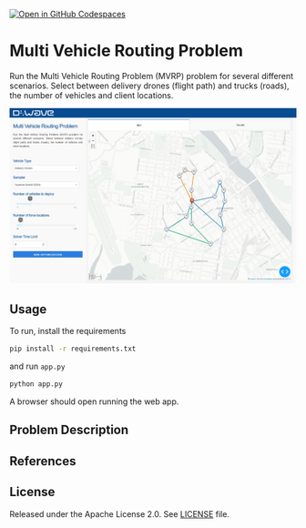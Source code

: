 [![Open in GitHub Codespaces](https://img.shields.io/badge/Open%20in%20GitHub%20Codespaces-333?logo=github)](https://codespaces.new/dwave-examples/mvrp-dash?quickstart=1)

# Multi Vehicle Routing Problem

Run the Multi Vehicle Routing Problem (MVRP) problem for several different scenarios. Select between
delivery drones (flight path) and trucks (roads), the number of vehicles and client locations.

![D-Wave Logo](assets/app.png)

## Usage

To run, install the requirements

```bash
pip install -r requirements.txt
```

and run `app.py`

```bash
python app.py
```

A browser should open running the web app.

## Problem Description


## References


## License

Released under the Apache License 2.0. See [LICENSE](LICENSE) file.
